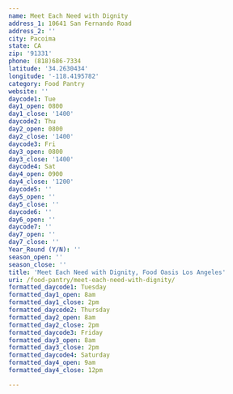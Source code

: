 ```yaml
---
name: Meet Each Need with Dignity
address_1: 10641 San Fernando Road
address_2: ''
city: Pacoima
state: CA
zip: '91331'
phone: (818)686-7334
latitude: '34.2630434'
longitude: '-118.4195782'
category: Food Pantry
website: ''
daycode1: Tue
day1_open: 0800
day1_close: '1400'
daycode2: Thu
day2_open: 0800
day2_close: '1400'
daycode3: Fri
day3_open: 0800
day3_close: '1400'
daycode4: Sat
day4_open: 0900
day4_close: '1200'
daycode5: ''
day5_open: ''
day5_close: ''
daycode6: ''
day6_open: ''
daycode7: ''
day7_open: ''
day7_close: ''
Year_Round (Y/N): ''
season_open: ''
season_close: ''
title: 'Meet Each Need with Dignity, Food Oasis Los Angeles'
uri: /food-pantry/meet-each-need-with-dignity/
formatted_daycode1: Tuesday
formatted_day1_open: 8am
formatted_day1_close: 2pm
formatted_daycode2: Thursday
formatted_day2_open: 8am
formatted_day2_close: 2pm
formatted_daycode3: Friday
formatted_day3_open: 8am
formatted_day3_close: 2pm
formatted_daycode4: Saturday
formatted_day4_open: 9am
formatted_day4_close: 12pm

---
```

